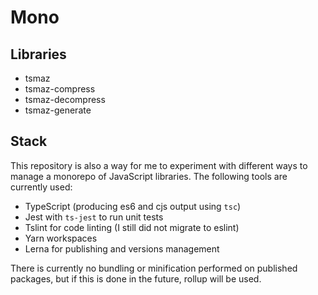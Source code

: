 # Mono

## Libraries

* tsmaz
* tsmaz-compress
* tsmaz-decompress
* tsmaz-generate

## Stack

This repository is also a way for me to experiment with different ways to manage
a monorepo of JavaScript libraries. The following tools are currently used:

* TypeScript (producing es6 and cjs output using `tsc`)
* Jest with `ts-jest` to run unit tests
* Tslint for code linting (I still did not migrate to eslint)
* Yarn workspaces
* Lerna for publishing and versions management

There is currently no bundling or minification performed on published packages,
but if this is done in the future, rollup will be used.

